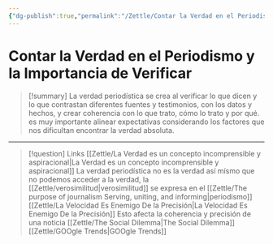 ```yaml
---
{"dg-publish":true,"permalink":"/Zettle/Contar la Verdad en el Periodismo y la Importancia de Verificar/","title":"contar la verdad periodística","tags":["ZeType/Idea",""],"created":"2023-09-05T07:25:38.613-05:00","updated":"2023-09-19T01:00:21.421-05:00"}
---
```



# Contar la Verdad en el Periodismo y la Importancia de Verificar

> [!summary] 
> La verdad periodística se crea al verificar lo que dicen y lo que contrastan diferentes fuentes y testimonios, con los datos y hechos, y crear coherencia con lo que trato, cómo lo trato y por qué. es muy importante alinear expectativas considerando los factores que nos dificultan encontrar la verdad absoluta.

- - - 
> [!question] Links
> [[Zettle/La Verdad es un concepto incomprensible y aspiracional\|La Verdad es un concepto incomprensible y aspiracional]] La verdad periodística no es la verdad así mísmo que no podemos acceder a la verdad, la [[Zettle/verosimilitud\|verosimilitud]] se expresa en el [[Zettle/The purpose of journalism Serving, uniting, and informing\|periodismo]]
> [[Zettle/La Velocidad Es Enemigo De la Precisión\|La Velocidad Es Enemigo De la Precisión]] Esto afecta la coherencia y precisión de una noticia
> [[Zettle/The Social Dilemma\|The Social Dilemma]]
> [[Zettle/GOOgle Trends\|GOOgle Trends]]
